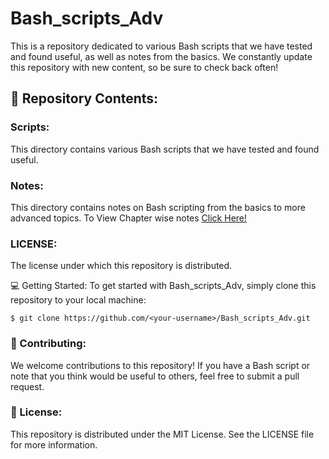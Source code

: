 # Bash_scripts_Adv
This is a repository dedicated to various Bash scripts that we have tested and found useful, as well as notes from the basics. We constantly update this repository with new content, so be sure to check back often!

## 📂 Repository Contents:

### Scripts: 
This directory contains various Bash scripts that we have tested and found useful.

### Notes: 
This directory contains notes on Bash scripting from the basics to more advanced topics. To View Chapter wise notes [Click Here!](https://redditarun.github.io/Bash_scripts_Adv/)

### LICENSE: 
The license under which this repository is distributed.

💻 Getting Started:
To get started with Bash_scripts_Adv, simply clone this repository to your local machine:

``` $ git clone https://github.com/<your-username>/Bash_scripts_Adv.git ```
  
### 🚀 Contributing:
We welcome contributions to this repository! If you have a Bash script or note that you think would be useful to others, feel free to submit a pull request.

### 📝 License:
This repository is distributed under the MIT License. See the LICENSE file for more information.

